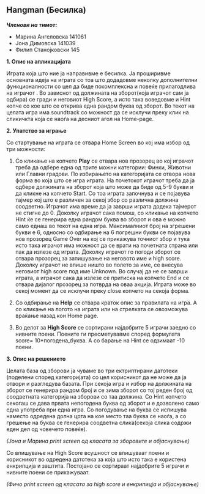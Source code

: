 **Hangman (Бесилка)**
-----------------

***Членови на тимот:***

 - Марина Ангеловска   141061	
 - Јона Димовска       141039
 - Филип Станојковски  145

**1. Опис на апликацијата**

Играта која што ние ја направивме е бесилка. Ја проширивме основната идеја на играта со тоа што додадовме неколку дополнителни функционалности со цел да биде покомплексна и повеќе прилагодлива на играчот . 
Во зависнот од должината на зборот(која играчот сам ја одбира) се гради и неговиот High Score, а исто така воведовме и Hint копче  со кое што се открива една рандом буква од зборот. Во текот на целата игра има soundtrack со можност да се исклучи преку клик на сликичкта која се наоѓа на десниот агол на Home-page.

**2. Упатство за играње**

Со стартување на играта се отвара Home Screen во кој има избор од три можности:

1)	Со кликање на копчето **Play** се отвара нов прозорец во кој играчот треба да одбере една од трите можни категории: Финки, Животни или Главни градови. По избирањето на категоријата се отвора нова форма во која што се игра играта. На почетокот играчот треба да ја одбере должината на зборот која што може да биде од 5-9 букви и да кликне на копчето Start. Со тоа играта започнува и се појавува тајмер кој што е различен за секој збор со различна должина соодветно. Играчот има време да ја заврши играта додека тајмерот не стигне до 0. Доколку играчот сака помош, со кликање на копчето Hint ќе се генерира една рандом буква во зборот и ова е можно само еднаш во текот на една игра. Максималниот број на згрешени букви е 6, односно со одбирање на 6 погрешни букви се појавува нов прозорец Game Over на кој се прикажува точниот збор и  тука исто така играчот има можност да се врати на почетната страна или пак да излезе од играта. Доколку играчот го погоди зборот се отвара прозорец за запишување на неговото име и high score. Доколку играчот не впише ништо во полето за име, се внесува неговиот high score под име Unknown. Во случај да не се заврши играта, а играчот сака да излезе се притиска на копчето End и се отвара дијалог прозорец за потврда на оваа акција. Играта може во секој момент да се исклучи преку close копчето на секоја форма.

 
2)	Со одбирање на **Help** се отвара краток опис за правилата на игра. А со кликање на логото на играта или на стрелката се овозможува враќање назад кон Home page.

3)	 Во делот за **High Score** се сортирани најдобрите 5 играчи заедно со нивните поени. Поените ги пресметувавме според формулата score= 10*погодена_буква. А со барање на Hint се одзимаат -10 поени. 

 

**3. Опис на решението**

Целата база од зборови ја чуваме во три ектриптирани датотеки (поделени според категоријата) со цел корисникот да не може да ја отвори и разгледува базата. При секоја игра и избор на должината на зборот се генерира рандом број и се зима зборот со тој реден број од соодветната категорија на зборови со таа должина. Со Hint копчето секогаш се дава првата непогодена буква од зборот и е дозволено само една употреба при една игра. Со погодување на буква се испишува наместо одредена долна црта на кое место таа буква се наоѓа, а со грешење на буква се генерира соодветна слика(секоја слика содржи еден дел од човечето повеќе).  

*(Јона и Марина print screen од класата за зборовите и објаснување)* 

Со впишување на High Score всушност се впишуваат поени и корисникот во одредена датотека за која што исто така е користена енкрипција и заштита. Постојано се сортираат најдобрите 5 играчи и нивните поени се прикажуваат.

*(Фичо print screen од класата за high score и енкрипицја и објаснување)* 
